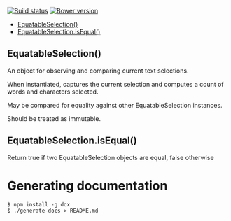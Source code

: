 [![Build status](https://img.shields.io/travis/jbrudvik/equatable-selection.svg)](https://travis-ci.org/jbrudvik/equatable-selection)
[![Bower version](http://img.shields.io/bower/v/equatable-selection.svg)](https://github.com/jbrudvik/equatable-selection)

  - [EquatableSelection()](#equatableselection)
  - [EquatableSelection.isEqual()](#equatableselectionisequal)

## EquatableSelection()

  An object for observing and comparing current text selections.
  
  When instantiated, captures the current selection and computes a count
  of words and characters selected.
  
  May be compared for equality against other EquatableSelection instances.
  
  Should be treated as immutable.

## EquatableSelection.isEqual()

  Return true if two EquatableSelection objects are equal, false otherwise

# Generating documentation

    $ npm install -g dox
    $ ./generate-docs > README.md

